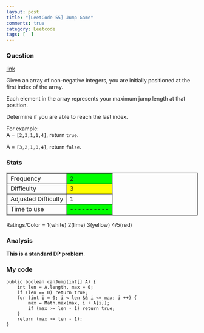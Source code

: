 ```yaml
---
layout: post
title: "[LeetCode 55] Jump Game"
comments: true
category: Leetcode
tags: [  ]
---
```


### Question 

[link](http://oj.leetcode.com/problems/jump-game/)

<div class="question-content">
            <p></p><p>
Given an array of non-negative integers, you are initially positioned at the first index of the array.
</p>
<p>
Each element in the array represents your maximum jump length at that position. 
</p>
<p>
Determine if you are able to reach the last index.
</p>

<p>
For example:<br>
A = <code>[2,3,1,1,4]</code>, return <code>true</code>.
</p>
<p>
A = <code>[3,2,1,0,4]</code>, return <code>false</code>.
</p><p></p>
</div>

### Stats

<table border="2">
	<tr>
		<td>Frequency</td>
		<td bgcolor="lime">2</td>
	</tr>
	<tr>
		<td>Difficulty</td>
		<td bgcolor="yellow">3</td>
	</tr>
	<tr>
		<td>Adjusted Difficulty</td>
		<td bgcolor="white">1</td>
	</tr>
	<tr>
		<td>Time to use</td>
		<td bgcolor="lime">----------</td>
	</tr>
</table>

Ratings/Color = 1(white) 2(lime) 3(yellow) 4/5(red)

### Analysis

__This is a standard DP problem__. 

### My code


    public boolean canJump(int[] A) {
        int len = A.length, max = 0;
        if (len == 0) return true;
        for (int i = 0; i < len && i <= max; i ++) {
            max = Math.max(max, i + A[i]);
            if (max >= len - 1) return true;
        }
        return (max >= len - 1);
    }

